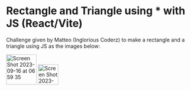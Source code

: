 # Rectangle and Triangle using * with JS (React/Vite)

Challenge given by Matteo (Inglorious Coderz) to make a rectangle and a triangle using JS as the images below:

<img width="82" alt="Screen Shot 2023-09-16 at 06 59 35" src="https://github.com/vmantovani/challenge-ingloriouscoderz/assets/7454102/fb3f63a6-241d-4fb2-b456-12cf344c4d0f">

<img width="55" alt="Screen Shot 2023-09-18 at 03 16 00" src="https://github.com/vmantovani/challenge-ingloriouscoderz/assets/7454102/1e147870-4c6e-4c6e-a069-cedb57bda49b">
